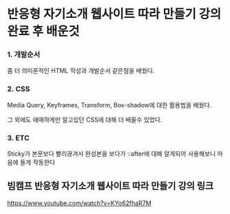# 반응형 자기소개 웹사이트 따라 만들기 강의 완료 후 배운것
### 1. 개발순서
좀 더 의미론적인 HTML 작성과 개발순서 같은점을 배웠다.

### 2. CSS
Media Query, Keyframes, Transform, Box-shadow에 대한 활용법을 배웠다.

그 외에도 애매하게만 알고있던 CSS에 대해 더 배울수 있었다.

### 3. ETC
Sticky가 본문보다 빨리끊겨서 완성본을 보다가 ::after에 대해 알게되어 사용해보니 마음에 들게 작동한다

## 빔캠프 반응형 자기소개 웹사이트 따라 만들기 강의 링크
<https://www.youtube.com/watch?v=KYo62fhaR7M>
